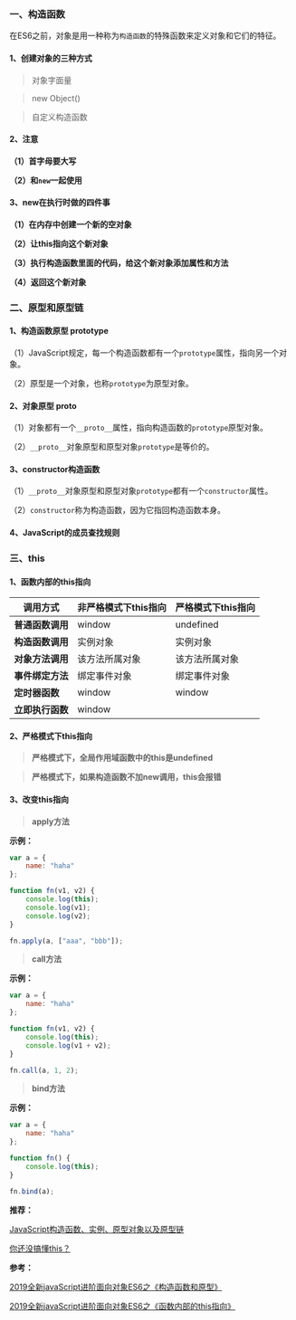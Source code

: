 

### 一、构造函数

在ES6之前，对象是用一种称为`构造函数`的特殊函数来定义对象和它们的特征。

#### 1、创建对象的三种方式

> 对象字面量

> new Object()

> 自定义构造函数

#### 2、注意

**（1）首字母要大写**

**（2）和`new`一起使用**

#### 3、new在执行时做的四件事

**（1）在内存中创建一个新的空对象**

**（2）让this指向这个新对象**

**（3）执行构造函数里面的代码，给这个新对象添加属性和方法**

**（4）返回这个新对象**

### 二、原型和原型链

#### 1、构造函数原型 prototype

（1）JavaScript规定，每一个构造函数都有一个`prototype`属性，指向另一个对象。

（2）原型是一个对象，也称`prototype`为原型对象。

#### 2、对象原型 __proto__

（1）对象都有一个`__proto__`属性，指向构造函数的`prototype`原型对象。

（2）`__proto__`对象原型和原型对象`prototype`是等价的。

#### 3、constructor构造函数

（1）`__proto__`对象原型和原型对象`prototype`都有一个`constructor`属性。

（2）`constructor`称为构造函数，因为它指回构造函数本身。

#### 4、JavaScript的成员查找规则

### 三、this

#### 1、函数内部的this指向

| **调用方式**     | **非严格模式下this指向**     | **严格模式下this指向** |
| ------------- |-------------|-------------|
| **普通函数调用** | window | undefined |
| **构造函数调用** | 实例对象 | 实例对象 |
| **对象方法调用** | 该方法所属对象 | 该方法所属对象 |
| **事件绑定方法** | 绑定事件对象 | 绑定事件对象 |
| **定时器函数** | window | window |
| **立即执行函数** | window | |

#### 2、严格模式下this指向

> **严格模式下，全局作用域函数中的this是undefined**

> **严格模式下，如果构造函数不加new调用，this会报错**
>
#### 3、改变this指向

> **apply方法**

**示例：**

```javascript
var a = {
    name: "haha"
};

function fn(v1, v2) {
    console.log(this);
    console.log(v1);
    console.log(v2);
}

fn.apply(a, ["aaa", "bbb"]);
```

> **call方法**

**示例：**

```javascript
var a = {
    name: "haha"
};

function fn(v1, v2) {
    console.log(this);
    console.log(v1 + v2);
}

fn.call(a, 1, 2);
```

> **bind方法**

**示例：**

```javascript
var a = {
    name: "haha"
};

function fn() {
    console.log(this);
}

fn.bind(a);
```

**推荐：**

[JavaScript构造函数、实例、原型对象以及原型链](https://juejin.im/post/6864168067182968839)

[你还没搞懂this？](https://github.com/ljianshu/Blog/issues/7)

**参考：**

[2019全新javaScript进阶面向对象ES6之《构造函数和原型》](https://www.bilibili.com/video/BV1Kt411w7MP?p=23)

[2019全新javaScript进阶面向对象ES6之《函数内部的this指向》](https://www.bilibili.com/video/BV1Kt411w7MP?p=53)
